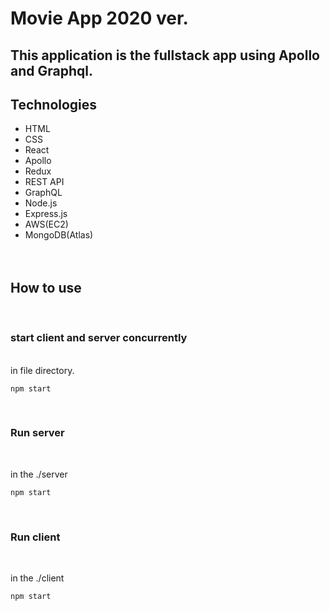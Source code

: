 # Movie App 2020 ver.

## This application is the fullstack app using Apollo and Graphql.

## Technologies

- HTML
- CSS
- React
- Apollo
- Redux
- REST API
- GraphQL
- Node.js
- Express.js
- AWS(EC2)
- MongoDB(Atlas)
  <br/><br/><br/>

## How to use

<br/>

### start client and server concurrently

<br/>
in file directory.

    npm start

<br/>

### Run server

<br/>

in the ./server

    npm start

<br/>

### Run client

<br/>

in the ./client

    npm start
